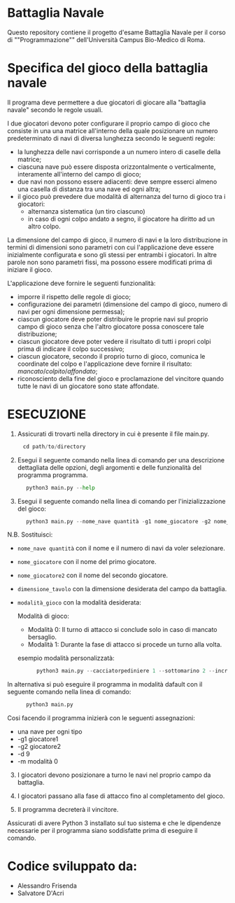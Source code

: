 # Battaglia Navale

Questo repository contiene il progetto d'esame Battaglia Navale per il corso di ""Programmazione"" dell'Università Campus Bio-Medico di Roma.


# Specifica del gioco della battaglia navale

Il programa deve permettere a due giocatori di 
giocare alla "battaglia navale" secondo le regole 
usuali.

I due giocatori devono poter configurare il proprio
campo di gioco che consiste in una una matrice all'interno della
quale posizionare un numero predeterminato di navi
di diversa lunghezza secondo le seguenti regole:
- la lunghezza delle navi corrisponde a un numero 
intero di caselle della matrice;
- ciascuna nave può essere disposta orizzontalmente
o verticalmente, interamente all'interno del campo di gioco;
- due navi non possono essere adiacenti: deve sempre esserci
almeno una casella di distanza tra una nave ed ogni altra;
- il gioco può prevedere due modalità di alternanza del turno
di gioco tra i giocatori:
  * alternanza sistematica (un tiro ciascuno)
  * in caso di ogni colpo andato a segno, il giocatore ha diritto ad un altro colpo.

La dimensione del campo di gioco, il 
numero di navi e la loro distribuzione 
in termini di dimensioni sono parametri con cui 
l'applicazione deve essere inizialmente configurata
e sono gli stessi per entrambi i giocatori.
In altre parole non sono parametri fissi, ma possono 
essere modificati prima di iniziare il gioco.

L'applicazione deve fornire le seguenti funzionalità:
- imporre il rispetto delle regole di gioco;
- configurazione dei parametri (dimensione del campo di gioco, 
numero di navi per ogni dimensione permessa);
- ciascun giocatore deve poter distribuire le proprie navi
sul proprio campo di gioco senza che l'altro giocatore 
possa conoscere tale distribuzione;
- ciascun giocatore deve poter vedere il risultato 
di tutti i propri colpi prima di indicare il colpo
successivo;
- ciascun giocatore, secondo il proprio turno di gioco, comunica le coordinate
del colpo e l'applicazione deve fornire il risultato: *mancato*/*colpito*/*affondato*;
- riconosciento della fine del gioco e proclamazione 
del vincitore quando tutte le navi di un giocatore sono 
state affondate.

# ESECUZIONE

1) Assicurati di trovarti nella directory in cui è presente il file main.py.

  ```python
       cd path/to/directory 
  ```
2) Esegui il seguente comando nella linea di comando per  una descrizione dettagliata delle opzioni, degli argomenti e delle funzionalità del programma programma.

  ```python
        python3 main.py --help
  ```

3) Esegui il seguente comando nella linea di comando per l'inizializzazione del gioco:

  ```python
        python3 main.py --nome_nave quantità -g1 nome_giocatore -g2 nome_giocatore2 -d dimensione_tavolo -m modalità_gioco
  ```

N.B. Sostituisci:
- `nome_nave quantità` con il nome e il numero di navi da voler selezionare.
- `nome_giocatore` con il nome del primo giocatore.
- `nome_giocatore2` con il nome del secondo giocatore.
- `dimensione_tavolo` con la dimensione desiderata del campo da battaglia.
- `modalità_gioco` con la modalità desiderata:

  Modalità di gioco:
  - Modalità 0: Il turno di attacco si conclude solo in caso di mancato bersaglio.
  - Modalità 1: Durante la fase di attacco si procede un turno alla volta.


  esempio modalità personalizzatà:  

  ```python
        python3 main.py --cacciatorpediniere 1 --sottomarino 2 --incrociatore 1 --corazzata 1 --partaerei 1 -g1 Salvatore -g2 Alessandro -d 10 -m 0
   ```
 In alternativa si può eseguire il programma in modalità dafault con il seguente comando nella linea di comando:

  ```python
        python3 main.py 
   ```
Cosi facendo il programma inizierà con le seguenti assegnazioni:
- una nave per ogni tipo
- -g1 giocatore1
- -g2 giocatore2
- -d 9
- -m modalità 0


3) I giocatori devono posizionare a turno le navi nel proprio campo da battaglia.

5) I giocatori passano alla fase di attacco fino al completamento del gioco.

6) Il programma decreterà il vincitore.

Assicurati di avere Python 3 installato sul tuo sistema e che le dipendenze necessarie per il programma siano soddisfatte prima di eseguire il comando.

# Codice sviluppato da:

- Alessandro Frisenda
- Salvatore D'Acri


